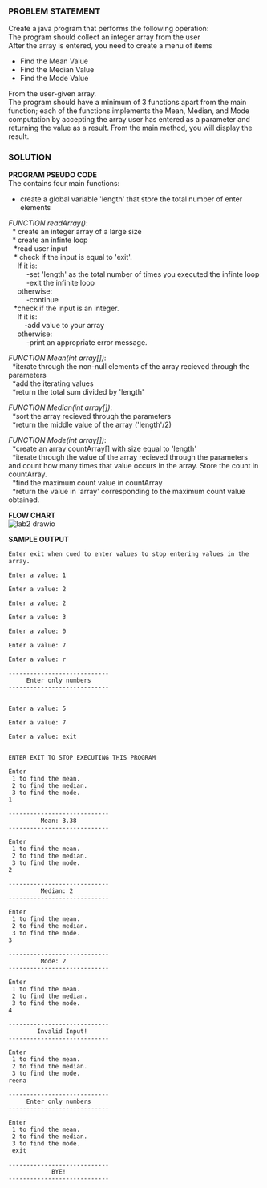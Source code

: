 ### PROBLEM STATEMENT
Create a java program that performs the following operation:    
The program should collect an integer array from the user    
After the array is entered, you need to create a menu of items   
* Find the Mean Value    
* Find the Median Value    
* Find the Mode Value     

From the user-given array.    
The program should have a minimum of 3 functions apart from the main function; each of the functions implements the Mean, Median, and Mode computation by accepting the array user has entered as a parameter and returning the value as a result. From the main method, you will display the result.

### SOLUTION
**PROGRAM PSEUDO CODE**     
The contains four main functions:   
  
* create a global variable 'length' that store the total number of enter elements  
  
*FUNCTION readArray()*:     
&nbsp; * create an integer array of a large size  
&nbsp; * create an infinte loop  
&ensp; *read user input  
&ensp; * check if the input is equal to 'exit'.   
&emsp; If it is:    
&emsp; &emsp; -set 'length' as the total number of times you executed the infinte loop    
&emsp; &emsp; -exit the infinite loop     
&emsp; otherwise:    
&emsp; &emsp; -continue    
&ensp; *check if the input is an integer.   
&emsp; If it is:    
&emsp; &emsp;-add value to your array  
&emsp; otherwise:    
&emsp; &emsp; -print an appropriate error message.    

*FUNCTION Mean(int array[])*:  
&nbsp; *iterate through the non-null elements of the array recieved through the parameters  
&nbsp; *add the iterating values      
&nbsp; *return the total sum divided by 'length'  

*FUNCTION Median(int array[])*:  
&nbsp; *sort the array recieved through the parameters    
&nbsp; *return the middle value of the array ('length'/2)    

*FUNCTION Mode(int array[])*:  
&nbsp; *create an array countArray[] with size equal to 'length'  
&nbsp; *iterate through the value of the array recieved through the parameters and count how many times that value occurs in the array. Store the count in countArray.  
&nbsp; *find the maximum count value in countArray  
&nbsp; *return the value in 'array' corresponding to the maximum count value obtained.    

**FLOW CHART**    
![lab2 drawio](https://user-images.githubusercontent.com/118504536/219005942-5941a714-a15c-4926-ba6c-4e41dd24d9d5.png)  

**SAMPLE OUTPUT** 

```
Enter exit when cued to enter values to stop entering values in the array.    
   
Enter a value: 1      

Enter a value: 2    

Enter a value: 2    

Enter a value: 3    

Enter a value: 0    

Enter a value: 7    

Enter a value: r   

----------------------------    
     Enter only numbers    
----------------------------    


Enter a value: 5    

Enter a value: 7    

Enter a value: exit    


ENTER EXIT TO STOP EXECUTING THIS PROGRAM    

Enter    
 1 to find the mean.    
 2 to find the median.    
 3 to find the mode.      
1    

----------------------------    
         Mean: 3.38      
----------------------------      

Enter    
 1 to find the mean.    
 2 to find the median.    
 3 to find the mode.    
2    

----------------------------    
         Median: 2    
----------------------------    
 
Enter      
 1 to find the mean.      
 2 to find the median.      
 3 to find the mode.      
3        

----------------------------      
         Mode: 2      
----------------------------      

Enter    
 1 to find the mean.    
 2 to find the median.    
 3 to find the mode.    
4    

----------------------------    
        Invalid Input!    
----------------------------     

Enter    
 1 to find the mean.    
 2 to find the median.    
 3 to find the mode.    
reena    

----------------------------    
     Enter only numbers    
----------------------------    

Enter      
 1 to find the mean.     
 2 to find the median.      
 3 to find the mode.      
 exit      
 
----------------------------      
            BYE!      
---------------------------- 
```
